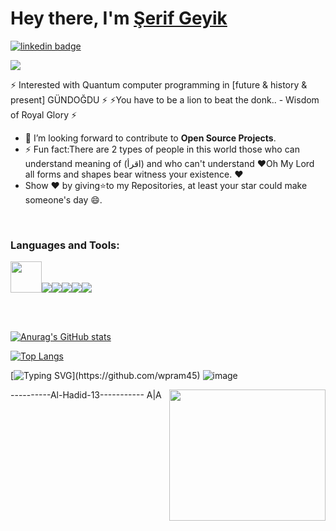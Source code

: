 <h1>Hey there, I'm <a  href="https://github.com/wpram45/">Şerif Geyik </a></h1>

[![linkedin badge](https://img.shields.io/badge/wpram45-30302f?style=flat&logo=linkedin)](https://www.linkedin.com/in/serifgeyik19)

<img src="https://komarev.com/ghpvc/?username=wpram45&style=plastic" />





⚡ Interested with Quantum computer programming in [future & history & present] GÜNDOĞDU   ⚡
⚡You have to be a lion to beat the donk.. - Wisdom of Royal Glory ⚡




- 💬 I’m looking forward to contribute to **Open Source Projects**.
- ⚡ Fun fact:There are 2 types of people in this world those who can understand meaning of  (اقرأ) and who  can't understand
 ❤Oh My Lord all forms and shapes bear witness your existence. ❤
- Show ❤ by giving⭐to my Repositories, at least your star could make someone's day 😄.

<br>

<h3 align="left">Languages and Tools:</h3>
<p align="left"><img src="https://upload.wikimedia.org/wikipedia/commons/thumb/9/99/Unofficial_JavaScript_logo_2.svg/480px-Unofficial_JavaScript_logo_2.svg.png" width="50" height="50"/><img src="https://img.icons8.com/color/48/4a90e2/python--v1.png"/><img src="https://img.icons8.com/color/48/4a90e2/java-coffee-cup-logo--v1.png"/><img src="https://img.icons8.com/color/48/4a90e2/visual-studio-code-2019.png"/><img src="https://img.icons8.com/color/48/4a90e2/git.png"/><img src="https://img.icons8.com/fluent/48/4a90e2/github.png"/> </p>

<br>
<br>


[![Anurag's GitHub stats](https://github-readme-stats.vercel.app/api?username=wpram45)](https://github.com/anuraghazra/github-readme-stats)

[![Top Langs](https://github-readme-stats.vercel.app/api/top-langs/?username=wpram45&theme=dark)](https://github.com/wpram45/github-readme-stats)

[![Typing SVG](https://readme-typing-svg.herokuapp.com/?lines=Thanks+For+Visiting!!&center=true&color="FF0000")](https://github.com/wpram45)
![image](https://user-images.githubusercontent.com/15173443/184510669-1c63df87-2404-499f-b9d4-a4c202f93569.png)

<img align='right' src="https://www.techinside.com/wp-content/uploads/2019/12/n11-logo.jpg" width="250" height="210">----------Al-Hadid-13----------- A|A
